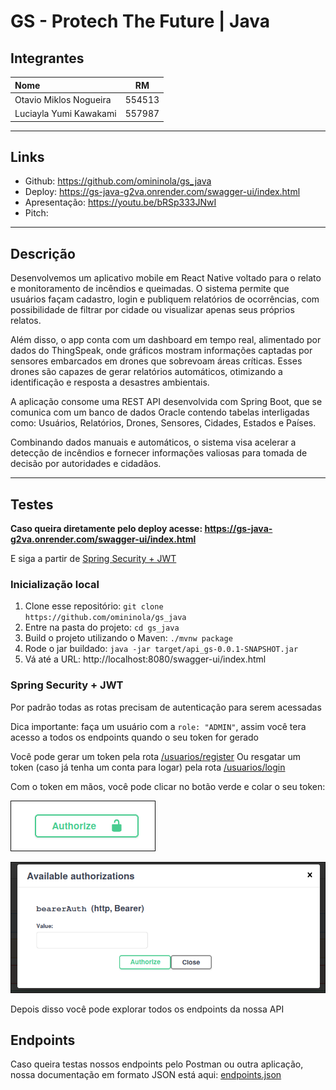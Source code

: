 # GS - Protech The Future | Java

## Integrantes

| Nome                   |   RM   |
| :--------------------- | :----: |
| Otavio Miklos Nogueira | 554513 |
| Luciayla Yumi Kawakami | 557987 |

---

## Links

- Github: https://github.com/omininola/gs_java
- Deploy: https://gs-java-g2va.onrender.com/swagger-ui/index.html
- Apresentação: https://youtu.be/bRSp333JNwI
- Pitch:

---

## Descrição

Desenvolvemos um aplicativo mobile em React Native voltado para o relato e monitoramento de incêndios e queimadas. O sistema permite que usuários façam cadastro, login e publiquem relatórios de ocorrências, com possibilidade de filtrar por cidade ou visualizar apenas seus próprios relatos.

Além disso, o app conta com um dashboard em tempo real, alimentado por dados do ThingSpeak, onde gráficos mostram informações captadas por sensores embarcados em drones que sobrevoam áreas críticas. Esses drones são capazes de gerar relatórios automáticos, otimizando a identificação e resposta a desastres ambientais.

A aplicação consome uma REST API desenvolvida com Spring Boot, que se comunica com um banco de dados Oracle contendo tabelas interligadas como: Usuários, Relatórios, Drones, Sensores, Cidades, Estados e Países.

Combinando dados manuais e automáticos, o sistema visa acelerar a detecção de incêndios e fornecer informações valiosas para tomada de decisão por autoridades e cidadãos.

---

## Testes

**Caso queira diretamente pelo deploy acesse: https://gs-java-g2va.onrender.com/swagger-ui/index.html**

E siga a partir de [Spring Security + JWT](#spring-security--jwt)

### Inicialização local

1. Clone esse repositório: `git clone https://github.com/omininola/gs_java`
2. Entre na pasta do projeto: `cd gs_java`
3. Build o projeto utilizando o Maven: `./mvnw package`
4. Rode o jar buildado: `java -jar target/api_gs-0.0.1-SNAPSHOT.jar`
5. Vá até a URL: http://localhost:8080/swagger-ui/index.html

### Spring Security + JWT

Por padrão todas as rotas precisam de autenticação para serem acessadas

Dica importante: faça um usuário com a `role: "ADMIN"`, assim você tera acesso a todos os endpoints quando o seu token for gerado

Você pode gerar um token pela rota [/usuarios/register](http://localhost:8080/swagger-ui/index.html#/usuario-controller/createUsuario)
Ou resgatar um token (caso já tenha um conta para logar) pela rota [/usuarios/login](http://localhost:8080/swagger-ui/index.html#/usuario-controller/loginUsuario)

Com o token em mãos, você pode clicar no botão verde e colar o seu token:

![Botão de autorização](docs/image.png)

![Modal de autorização](docs/image2.png)

Depois disso você pode explorar todos os endpoints da nossa API

## Endpoints

Caso queira testas nossos endpoints pelo Postman ou outra aplicação, nossa documentação em formato JSON está aqui:
[endpoints.json](docs/endpoints.json)